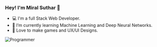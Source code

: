 ### Hey! I'm Miral Suthar 👋

- 💻 I'm a full Stack Web Developer.
- 🌱 I’m currently learning Machine Learning and Deep Neural Networks.
- 💚 Love to make games and UX/UI Designs.

 ![Programmer](https://user-images.githubusercontent.com/57826091/114713794-1a0d7980-9d4f-11eb-8962-36d7b8db6046.gif)


